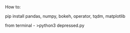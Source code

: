How to:

pip install pandas, numpy, bokeh, operator, tqdm, matplotlib

from terminal - >python3 depressed.py



